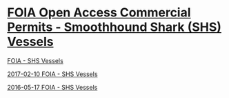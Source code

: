 # [FOIA Open Access Commercial Permits - Smoothhound Shark (SHS) Vessels](http://sero.nmfs.noaa.gov/operations_management_information_services/constituency_services_branch/freedom_of_information_act/common_foia/SHS.htm)  

[FOIA - SHS Vessels](http://sero.nmfs.noaa.gov/operations_management_information_services/constituency_services_branch/freedom_of_information_act/common_foia/SHS.htm)  

[2017-02-10 FOIA - SHS Vessels](http://web.archive.org/web/20170211190921/http://sero.nmfs.noaa.gov/operations_management_information_services/constituency_services_branch/freedom_of_information_act/common_foia/SHS.htm)  

[2016-05-17 FOIA - SHS Vessels](http://web.archive.org/web/20160518223502/http://sero.nmfs.noaa.gov/operations_management_information_services/constituency_services_branch/freedom_of_information_act/common_foia/SHS.htm)  



